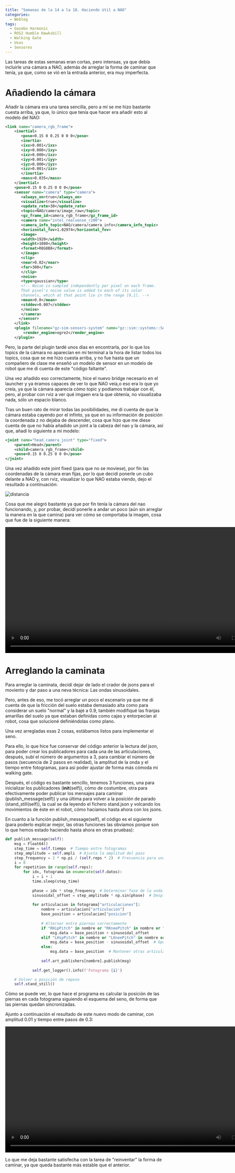 ```yaml
---
title: "Semanas de la 14 a la 18. Haciendo útil a NAO"
categories:
  - Weblog
tags:
  - Gazebo Harmonic
  - ROS2 Humble Hawksbill
  - Walking Gate
  - Usos
  - Sensores
---
```


Las tareas de estas semanas eran cortas, pero intensas, ya que debía incluirle una cámara a NAO, además de arreglar la forma de caminar que tenía, ya que, como se vió en la entrada anterior, era muy imperfecta.

# Añadiendo la cámara

Añadir la cámara era una tarea sencilla, pero a mí se me hizo bastante cuesta arriba, ya que, lo único que tenía que hacer era añadir esto al modelo del NAO:

```xml
<link name="camera_rgb_frame">
    <inertial>
       <pose>0.15 0 0.25 0 0 0</pose>
       <inertia>
       <ixx>0.001</ixx>
       <ixy>0.000</ixy>
       <ixz>0.000</ixz>
       <iyy>0.001</iyy>
       <iyz>0.000</iyz>
       <izz>0.001</izz>
       </inertia>
       <mass>0.035</mass>
    </inertial>
    <pose>0.15 0 0.25 0 0 0</pose>
    <sensor name="camera" type="camera">
       <always_on>true</always_on>
       <visualize>true</visualize>
       <update_rate>30</update_rate>
       <topic>NAO/camera/image_raw</topic>
       <gz_frame_id>camera_rgb_frame</gz_frame_id>
       <camera name="intel_realsense_r200">
       <camera_info_topic>NAO/camera/camera_info</camera_info_topic>
       <horizontal_fov>1.02974</horizontal_fov>
       <image>
       <width>1920</width>
       <height>1080</height>
       <format>R8G8B8</format>
       </image>
       <clip>
       <near>0.02</near>
       <far>300</far>
       </clip>
       <noise>
       <type>gaussian</type>
       <!-- Noise is sampled independently per pixel on each frame.
       That pixel's noise value is added to each of its color
       channels, which at that point lie in the range [0,1]. -->
       <mean>0.0</mean>
       <stddev>0.007</stddev>
       </noise>
       </camera> 
      </sensor>
    </link>
    <plugin filename="gz-sim-sensors-system" name="gz::sim::systems::Sensors">
    	<render_engine>ogre2</render_engine>
    </plugin>
```

Pero, la parte del plugin tardé unos días en encontrarla, por lo que los topics de la cámara no aparecían en mi terminal a la hora de listar todos los topics, cosa que se me hizo cuesta arriba, y no fue hasta que un compañero de clase me enseñó un modelo de sensor en un modelo de robot que me di cuenta de este "código faltante".

Una vez añadido eso correctamente, hice el nuevo bridge necesario en el launcher y ya éramos capaces de ver lo que NAO veía,o eso era lo que yo creía, ya que la cámara aparecía cómo topic y podíamos trabajar con él, pero, al probar con rviz a ver qué imgaen era la que obtenía, no visualizaba nada, sólo un espacio blanco.

Tras un buen rato de mirar todas las posibilidades, me di cuenta de que la cámara estaba cayendo por el infinto, ya que en su información de posición la coordenada z no dejaba de descender, cosa que hizo que me diese cuenta de que no había añadido un joint a la cabeza del nao y la cámara, así que, añadí lo siguiente a mi modelo:

```xml
<joint name="head_camera_joint" type="fixed">
    <parent>Head</parent>
    <child>camera_rgb_frame</child>
    <pose>0.15 0 0.25 0 0 0</pose>
</joint>
```

Una vez añadido este joint fixed (para que no se moviese), por fin las coordenadas de la cámara eran fijas, por lo que decidí ponerle un cubo delante a NAO y, con rviz, visualizar lo que NAO estaba viendo, dejo el resultado a continuación:

![distancia](/2024-tfg-eva-fernandez/images/semanas-14-a-18/camara_colocada.png)

Cosa que me alegró bastante ya que por fin tenía la cámara del nao funcionando, y, por probar, decidí ponerle a andar un poco (aún sin arreglar la manera en la que camina) para ver cómo se comportaba la imagen, cosa que fue de la siguiente manera:

<video width="800" controls>
  <source src="/2024-tfg-eva-fernandez/images/semanas-14-a-18/nao_andando_con_camara.webm" type="video/webm">
  Your browser does not support the video tag.
</video>

# Arreglando la caminata

Para arreglar la caminata, decidí dejar de lado el crador de jsons para el moviento y dar paso a una neva técnica: Las ondas sinusoidales.

Pero, antes de eso, me tocó arreglar un poco el escenario ya que me di cuenta de que la fricción del suelo estaba demasiado alta como para considerar un suelo "normal" y la bajé a 0.9, también modifiqué las franjas amarillas del suelo ya que estaban definidas como cajas y entorpecían al robot, cosa que solucioné definiéndolas como plano.

Una vez arregladas esas 2 cosas, estábamos listos para implementar el seno.

Para ello, lo que hice fue conservar del código anterior la lectura del json, para poder crear los publicadores para cada una de las articulaciones, después, subí el número de argumentos a 3, para cambiar el número de pasos (secuencia de 2 pasos en realidad), la amplitud de la onda y el tiempo entre fotogramas, para así poder ajustar de forma más cómoda mi walking gate.

Después, el código es bastante sencillo, tenemos 3 funciones, una para inicializar los publicadores (__init__(self)), cómo de costumbre, otra para efectivamente poder publicar los mensajes para caminar (publish_message(self)) y una última para volver a la posición de parado (stand_still(self)), la cual se da leyendo el fichero stand.json y volcando los movimientos de éste en el robot, cómo hacíamos hasta ahora con los jsons.

En cuanto a la función publish_message(self), el código es el siguiente (para poderlo explicar mejor, las otras funciones las obviamos porque son lo que hemos estado haciendo hasta ahora en otras pruebas):

```Python
def publish_message(self):
    msg = Float64()
    step_time = self.tiempo  # Tiempo entre fotogramas
    step_amplitude = self.ampli  # Ajusta la amplitud del paso
    step_frequency = 2 * np.pi / (self.reps * 2)  # Frecuencia para una oscilación suave
    i = 0
    for repetition in range(self.reps):
        for idx, fotograma in enumerate(self.datos):
            i = i + 1
            time.sleep(step_time)
        
            phase = idx * step_frequency  # Determinar fase de la onda
            sinusoidal_offset = step_amplitude * np.sin(phase)  # Desplazamiento sinusoidal
        
            for articulacion in fotograma["articulaciones"]:
                nombre = articulacion["articulacion"]
                base_position = articulacion["posicion"]
            
                # Alternar entre piernas correctamente
                if "RHipPitch" in nombre or "RKneePitch" in nombre or "RAnklePitch" in nombre:
                    msg.data = base_position + sinusoidal_offset
                elif "LHipPitch" in nombre or "LKneePitch" in nombre or "LAnklePitch" in nombre:
                    msg.data = base_position - sinusoidal_offset  # Oposición de fase para la otra pierna
                else:
                    msg.data = base_position  # Mantener otras articulaciones sin cambios
            
                self.art_publishers[nombre].publish(msg)
        
            self.get_logger().info(f'Fotograma {i}')

    # Volver a posición de reposo
    self.stand_still()
```

Cómo se puede ver, lo que hace el programa es calcular la posición de las piernas en cada fotograma siguiendo el esquema del seno, de forma que las piernas quedan sincronizadas.

Ajunto a continuación el resultado de este nuevo modo de caminar, con amplitud 0.01 y tiempo entre pasos de 0.3:

<video width="800" controls>
  <source src="/2024-tfg-eva-fernandez/images/semanas-14-a-18/nuevo_caminar.mp4" type="video/webm">
  Your browser does not support the video tag.
</video>

Lo que me deja bastante satisfecha con la tarea de "reinventar" la forma de caminar, ya que queda bastante más estable que el anterior.


